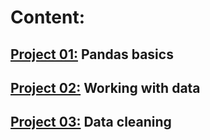 # Content:
## [Project 01:](https://github.com/Gabi363/Data_Engineering_Course/tree/main/project01) Pandas basics
## [Project 02:](https://github.com/Gabi363/Data_Engineering_Course/tree/main/project02) Working with data
## [Project 03:](https://github.com/Gabi363/Data_Engineering_Course/tree/main/project02) Data cleaning